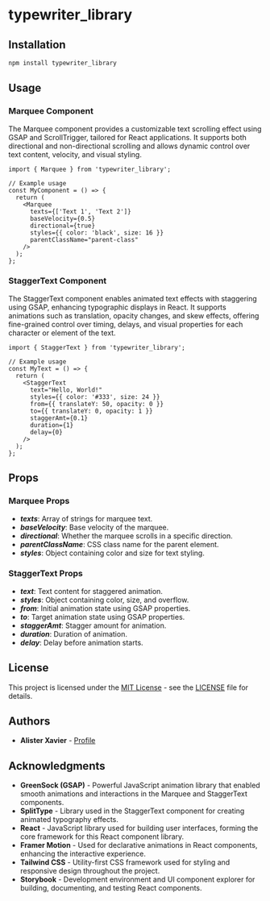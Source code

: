 # typewriter_library

## Installation

```bash
npm install typewriter_library
````

## Usage

### Marquee Component

The Marquee component provides a customizable text scrolling effect using GSAP and ScrollTrigger, tailored for React applications. It supports both directional and non-directional scrolling and allows dynamic control over text content, velocity, and visual styling.

````tsx
import { Marquee } from 'typewriter_library';

// Example usage
const MyComponent = () => {
  return (
    <Marquee
      texts={['Text 1', 'Text 2']}
      baseVelocity={0.5}
      directional={true}
      styles={{ color: 'black', size: 16 }}
      parentClassName="parent-class"
    />
  );
};
````

### StaggerText Component

The StaggerText component enables animated text effects with staggering using GSAP, enhancing typographic displays in React. It supports animations such as translation, opacity changes, and skew effects, offering fine-grained control over timing, delays, and visual properties for each character or element of the text.

````tsx
import { StaggerText } from 'typewriter_library';

// Example usage
const MyText = () => {
  return (
    <StaggerText
      text="Hello, World!"
      styles={{ color: '#333', size: 24 }}
      from={{ translateY: 50, opacity: 0 }}
      to={{ translateY: 0, opacity: 1 }}
      staggerAmt={0.1}
      duration={1}
      delay={0}
    />
  );
};
````

## Props

### Marquee Props

- ***texts***: Array of strings for marquee text.
- ***baseVelocity***: Base velocity of the marquee.
- ***directional***: Whether the marquee scrolls in a specific direction.
- ***parentClassName***: CSS class name for the parent element.
- ***styles***: Object containing color and size for text styling.

### StaggerText Props

- ***text***: Text content for staggered animation.
- ***styles***: Object containing color, size, and overflow.
- ***from***: Initial animation state using GSAP properties.
- ***to***: Target animation state using GSAP properties.
- ***staggerAmt***: Stagger amount for animation.
- ***duration***: Duration of animation.
- ***delay***: Delay before animation starts.

## License

This project is licensed under the [MIT License](https://opensource.org/licenses/MIT) - see the [LICENSE](LICENSE) file for details.

## Authors

- **Alister Xavier** - [Profile](https://github.com/alisterXavier)

## Acknowledgments

- **GreenSock (GSAP)** - Powerful JavaScript animation library that enabled smooth animations and interactions in the Marquee and StaggerText components.
- **SplitType** - Library used in the StaggerText component for creating animated typography effects.
- **React** - JavaScript library used for building user interfaces, forming the core framework for this React component library.
- **Framer Motion** - Used for declarative animations in React components, enhancing the interactive experience.
- **Tailwind CSS** - Utility-first CSS framework used for styling and responsive design throughout the project.
- **Storybook** - Development environment and UI component explorer for building, documenting, and testing React components.
